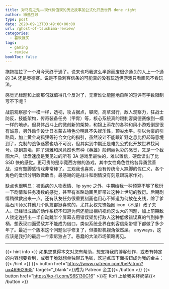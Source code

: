 ```yaml
---
title: 对马岛之鬼——现代价值观的历史故事加公式化开放世界 done right
author: 椒盐豆豉
type: post
date: 2020-09-13T03:49:00+00:00
url: /ghost-of-tsushima-review/
categories:
  - 喜欢就买
tags:
  - gaming
  - review
bookToc: false
---
```

拖拖拉拉了一个月今天终于通了。说来也巧我这么半途而废很少通关的人上一个通的 3A 还是奥德赛。说是不像刺客信条的可能真的没有玩透俩游戏只看画风不看玩法。

感觉光标题和上面那句就值得几个反对了，无奈谁让能圈地自萌的短评有字数限制写不下呢？

战前观察那个一模一样，透视，攻占据点，攀爬，高草潜行，敌人观察力，狂战士防反，技能架构，传奇装备任务（甲胄）等，核心系统真的跟刺客奥德赛像到一模一样的地步。但具体战斗上的微创新的架势，和锦上添花的各种和风小游戏倒是很有诚意，另外动作设计日本蒙古特色分明且不失娱乐性，顶尖水平。引以为豪的引路风，加上黄金鸟狐狸等符合文化的指引，虽然设计不能跟旷野之息比但起码意境到了，克制的战争迷雾也功不可没，但其实到中期还是难免公式化开放世界找问号。提到意境，除了淡雅和风竟然也有种《英雄》般绚丽色彩的感觉，又是一个截图大户。读盘速度是我见过的所有 3A 游戏里最快的，难以置信，硬盘读出了比 SSD 快的感觉。更可贵的是毕竟西方做的游戏，其中女性角色性格各异勇武善战，没有蹩脚感情戏非常棒了。三观我也喜欢，没有传统令人跺脚的假仁义，各个角色的爱恨分明敢做敢当。最感谢的是战斗和剧情没有刻意跟玩家作对。

缺点也很明显：被诟病的人物表情、lip sync 之外，中期给我一种预算不够了敷衍一下剧情和任务凑数的感觉，甚至有省略动画黑屏带过这种上世纪的敷衍。后期剧情稍微救出来一点。还有队友任务很重要刻画也用心不知道为何放在支线，除了爹癌石川师父其他几个队友都挺喜欢的，尤其女权先锋姬圈 icon（不是）政子夫人。已经很成熟的动作系统不知道为何还能出相机视角这么大的问题，加上前期敌人锁定连招出一半自动跳半个屏幕去用错误架势打敌人这种低级错误真的气到摔手柄，想表现四面受敌并不能成为借口，类似系统业界在刺客信条带领下都做了多少年了。最近一个版本这个问题似乎修复了，但摄影机视角依然屎。 anyways，这应该是我打的最后一个索尼独占了。愚蠢的大法市场策略再见。

---
{{< hint info >}}
如果您觉得本文对您有帮助，想支持我的博客创作，或者有特定的内容想要看到，或者干脆就想单独聊五毛钱，欢迎点击下面按钮成为我的金主：
{{< /hint >}}
{{< button href="https://www.patreon.com/bePatron?u=46962965" target="_blank">}}成为 Patreon 金主{{< /button >}}
{{< button href="https://ko-fi.com/S6S130C16" >}}在 Kofi 上给我买杯奶茶{{< /button >}}